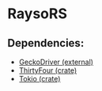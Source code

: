 # RaysoRS

## Dependencies:
- [GeckoDriver (external)](https://github.com/mozilla/geckodriver)
- [ThirtyFour (crate)](https://crates.io/crates/thirtyfour)
- [Tokio (crate)](https://crates.io/crates/tokio)


